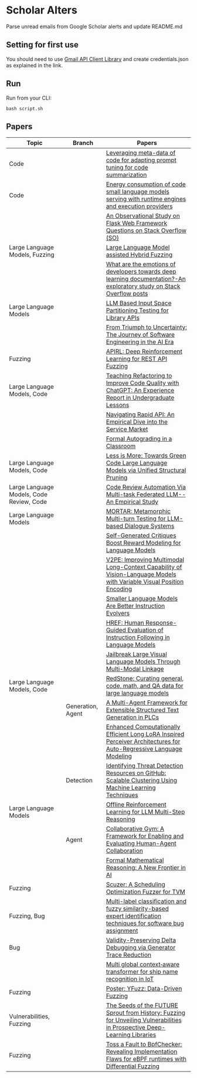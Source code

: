 # Scholar Alters
Parse unread emails from Google Scholar alerts and update README.md

## Setting for first use
You should need to use [Gmail API Client Library](https://developers.google.com/gmail/api/quickstart/python) and create
credentials.json as explained in the link.

## Run
Run from your CLI:
```
bash script.sh
```
## Papers

| Topic | Branch | Papers |
| --- | --- | --- |
| Code |  | [Leveraging meta-data of code for adapting prompt tuning for code summarization](https://scholar.google.com/scholar_url?url=https://link.springer.com/article/10.1007/s10489-024-06197-0&hl=vi&sa=X&d=17334257106992487365&ei=RttsZ5SwH8KM6rQP6_3j2Ao&scisig=AFWwaebWL1Aj9jqHe0txzZ7rRW8S&oi=scholaralrt&hist=apJ4fD8AAAAJ:11355862984917483435:AFWwaeZvT_NNWQMu4_zZrEW644gW&html=&pos=0&folt=rel) |
| Code |  | [Energy consumption of code small language models serving with runtime engines and execution providers](https://scholar.google.com/scholar_url?url=https://arxiv.org/pdf/2412.15441&hl=vi&sa=X&d=14715273735069218980&ei=RttsZ5SwH8KM6rQP6_3j2Ao&scisig=AFWwaeYy8mA9tBucde9Fttfbifz-&oi=scholaralrt&hist=apJ4fD8AAAAJ:11355862984917483435:AFWwaeZvT_NNWQMu4_zZrEW644gW&html=&pos=1&folt=rel) |
|  |  | [An Observational Study on Flask Web Framework Questions on Stack Overflow (SO)](https://scholar.google.com/scholar_url?url=https://ietresearch.onlinelibrary.wiley.com/doi/pdf/10.1049/sfw2/1905538&hl=vi&sa=X&d=5592286778714876128&ei=RttsZ5SwH8KM6rQP6_3j2Ao&scisig=AFWwaeaEnSQZGhlKRN9ttdIhXzYz&oi=scholaralrt&hist=apJ4fD8AAAAJ:11355862984917483435:AFWwaeZvT_NNWQMu4_zZrEW644gW&html=&pos=2&folt=rel) |
| Large Language Models, Fuzzing |  | [Large Language Model assisted Hybrid Fuzzing](https://scholar.google.com/scholar_url?url=https://arxiv.org/pdf/2412.15931&hl=vi&sa=X&d=13265564986546149217&ei=RttsZ5SwH8KM6rQP6_3j2Ao&scisig=AFWwaeZUXqiKdGryWG_S-JEOEqZ2&oi=scholaralrt&hist=apJ4fD8AAAAJ:11355862984917483435:AFWwaeZvT_NNWQMu4_zZrEW644gW&html=&pos=3&folt=rel) |
|  |  | [What are the emotions of developers towards deep learning documentation?-An exploratory study on Stack Overflow posts](https://scholar.google.com/scholar_url?url=https://www.sciencedirect.com/science/article/pii/S095058492400260X&hl=vi&sa=X&d=10824712053401067999&ei=RttsZ5SwH8KM6rQP6_3j2Ao&scisig=AFWwaeYnbSb-u94J-IYpP1sGD1jJ&oi=scholaralrt&hist=apJ4fD8AAAAJ:11355862984917483435:AFWwaeZvT_NNWQMu4_zZrEW644gW&html=&pos=4&folt=rel) |
| Large Language Models |  | [LLM Based Input Space Partitioning Testing for Library APIs](https://scholar.google.com/scholar_url?url=https://zhendong2050.github.io/res/icse25.pdf&hl=en&sa=X&d=11118444903577739739&ei=RttsZ6CCF8q8y9YPrOqMwQw&scisig=AFWwaeYiMKujl1KBQpqfsVwARgjl&oi=scholaralrt&hist=apJ4fD8AAAAJ:5778505219825515303:AFWwaeaDDOggOneW-z6K3HLjAzuP&html=&pos=0&folt=cit) |
|  |  | [From Triumph to Uncertainty: The Journey of Software Engineering in the AI Era](https://scholar.google.com/scholar_url?url=https://dl.acm.org/doi/pdf/10.1145/3709360&hl=en&sa=X&d=3490439119673164835&ei=RttsZ6CCF8q8y9YPrOqMwQw&scisig=AFWwaeaSojQEd8oZrqe8w8jo6xHt&oi=scholaralrt&hist=apJ4fD8AAAAJ:5778505219825515303:AFWwaeaDDOggOneW-z6K3HLjAzuP&html=&pos=1&folt=cit) |
| Fuzzing |  | [APIRL: Deep Reinforcement Learning for REST API Fuzzing](https://scholar.google.com/scholar_url?url=https://arxiv.org/pdf/2412.15991&hl=en&sa=X&d=8148127960722977875&ei=RttsZ6CCF8q8y9YPrOqMwQw&scisig=AFWwaebEij17ozKqbypnfcwxrnM4&oi=scholaralrt&hist=apJ4fD8AAAAJ:5778505219825515303:AFWwaeaDDOggOneW-z6K3HLjAzuP&html=&pos=2&folt=cit) |
| Large Language Models, Code |  | [Teaching Refactoring to Improve Code Quality with ChatGPT: An Experience Report in Undergraduate Lessons](https://scholar.google.com/scholar_url?url=https://dl.acm.org/doi/abs/10.1145/3701625.3701681&hl=en&sa=X&d=7593757753221769266&ei=RttsZ6CCF8q8y9YPrOqMwQw&scisig=AFWwaebBoL81MNZPZRNMnvvVgLKm&oi=scholaralrt&hist=apJ4fD8AAAAJ:5778505219825515303:AFWwaeaDDOggOneW-z6K3HLjAzuP&html=&pos=3&folt=cit) |
|  |  | [Navigating Rapid API: An Empirical Dive into the Service Market](https://scholar.google.com/scholar_url?url=https://deepblue.lib.umich.edu/bitstream/handle/2027.42/195978/Siddhi_Thesis_Navigating_Rapid_API.pdf%3Fsequence%3D1&hl=en&sa=X&d=11364213722761701788&ei=RttsZ6CCF8q8y9YPrOqMwQw&scisig=AFWwaeZeIIp_S7yJqdBa17QjyIfF&oi=scholaralrt&hist=apJ4fD8AAAAJ:5778505219825515303:AFWwaeaDDOggOneW-z6K3HLjAzuP&html=&pos=4&folt=cit) |
|  |  | [Formal Autograding in a Classroom](https://scholar.google.com/scholar_url?url=https://lara.epfl.ch/~milovanc/papers/esop25.pdf&hl=vi&sa=X&d=4691077628732217311&ei=RttsZ5OsJICX6rQPjNn28Q0&scisig=AFWwaeblAnAl_hd07n_5JrQQ40mn&oi=scholaralrt&hist=apJ4fD8AAAAJ:13534924455939102554:AFWwaeZN-y-gtbFtywJ0Xio3nYxl&html=&pos=0&folt=cit) |
| Large Language Models, Code |  | [Less is More: Towards Green Code Large Language Models via Unified Structural Pruning](https://scholar.google.com/scholar_url?url=https://arxiv.org/pdf/2412.15921&hl=vi&sa=X&d=7694760532078507591&ei=RttsZ-z-Iqaay9YPvb_7wAI&scisig=AFWwaeYCtBVzjnOEEP0TVQgD6U4r&oi=scholaralrt&hist=apJ4fD8AAAAJ:11724652424841979500:AFWwaeb06hHZ-3j7Bb1sOMTsP9ed&html=&pos=0&folt=cit) |
| Large Language Models, Code Review, Code |  | [Code Review Automation Via Multi-task Federated LLM--An Empirical Study](https://scholar.google.com/scholar_url?url=https://arxiv.org/pdf/2412.15676&hl=vi&sa=X&d=436248920636252703&ei=RttsZ-z-Iqaay9YPvb_7wAI&scisig=AFWwaeaJ9P2RRqGbhBFxL76PQkpC&oi=scholaralrt&hist=apJ4fD8AAAAJ:11724652424841979500:AFWwaeb06hHZ-3j7Bb1sOMTsP9ed&html=&pos=1&folt=cit) |
| Large Language Models |  | [MORTAR: Metamorphic Multi-turn Testing for LLM-based Dialogue Systems](https://scholar.google.com/scholar_url?url=https://arxiv.org/pdf/2412.15557&hl=en&sa=X&d=5029035278932680060&ei=RttsZ4yRJ4qay9YP7vuXyQg&scisig=AFWwaeZqDCVllt1PI_qR96S1k9Pc&oi=scholaralrt&hist=apJ4fD8AAAAJ:16205308917464095775:AFWwaeaZq5JQki4INdEh4wOq38m7&html=&pos=0&folt=art) |
|  |  | [Self-Generated Critiques Boost Reward Modeling for Language Models](https://scholar.google.com/scholar_url?url=https://arxiv.org/pdf/2411.16646%3F&hl=en&sa=X&d=6729880225288741166&ei=RttsZ7vXFZ7Iy9YP1bSDiQY&scisig=AFWwaebujn3UNx5S2iZGEYQX7qD0&oi=scholaralrt&hist=apJ4fD8AAAAJ:3096313017463695374:AFWwaeb8R4GEV1B4xk_Cz2b6H7gj&html=&pos=0&folt=rel) |
|  |  | [V2PE: Improving Multimodal Long-Context Capability of Vision-Language Models with Variable Visual Position Encoding](https://scholar.google.com/scholar_url?url=https://arxiv.org/pdf/2412.09616%3F&hl=en&sa=X&d=8111454119038490913&ei=RttsZ7vXFZ7Iy9YP1bSDiQY&scisig=AFWwaeZME5t8s78U10xipYMvANNV&oi=scholaralrt&hist=apJ4fD8AAAAJ:3096313017463695374:AFWwaeb8R4GEV1B4xk_Cz2b6H7gj&html=&pos=1&folt=rel) |
|  |  | [Smaller Language Models Are Better Instruction Evolvers](https://scholar.google.com/scholar_url?url=https://arxiv.org/pdf/2412.11231&hl=en&sa=X&d=8639609515796074517&ei=RttsZ7vXFZ7Iy9YP1bSDiQY&scisig=AFWwaebkBSewkTOMHuXYMnTa1h7n&oi=scholaralrt&hist=apJ4fD8AAAAJ:3096313017463695374:AFWwaeb8R4GEV1B4xk_Cz2b6H7gj&html=&pos=2&folt=rel) |
|  |  | [HREF: Human Response-Guided Evaluation of Instruction Following in Language Models](https://scholar.google.com/scholar_url?url=https://arxiv.org/pdf/2412.15524&hl=en&sa=X&d=10894417192971725418&ei=RttsZ7vXFZ7Iy9YP1bSDiQY&scisig=AFWwaeYWv4XHry75ithoD4cMsIDF&oi=scholaralrt&hist=apJ4fD8AAAAJ:3096313017463695374:AFWwaeb8R4GEV1B4xk_Cz2b6H7gj&html=&pos=3&folt=rel) |
|  |  | [Jailbreak Large Visual Language Models Through Multi-Modal Linkage](https://scholar.google.com/scholar_url?url=https://arxiv.org/pdf/2412.00473&hl=en&sa=X&d=361964135092335484&ei=RttsZ7vXFZ7Iy9YP1bSDiQY&scisig=AFWwaeZrk0F1K1bXwmwQSuaVecPV&oi=scholaralrt&hist=apJ4fD8AAAAJ:3096313017463695374:AFWwaeb8R4GEV1B4xk_Cz2b6H7gj&html=&pos=4&folt=rel) |
| Large Language Models, Code |  | [RedStone: Curating general, code, math, and QA data for large language models](https://scholar.google.com/scholar_url?url=https://arxiv.org/pdf/2412.03398&hl=en&sa=X&d=16797635734320915105&ei=RttsZ7vXFZ7Iy9YP1bSDiQY&scisig=AFWwaeazyTZu3roIz_NKCSo3CKoo&oi=scholaralrt&hist=apJ4fD8AAAAJ:3096313017463695374:AFWwaeb8R4GEV1B4xk_Cz2b6H7gj&html=&pos=5&folt=rel) |
|  | Generation, Agent | [A Multi-Agent Framework for Extensible Structured Text Generation in PLCs](https://scholar.google.com/scholar_url?url=https://arxiv.org/pdf/2412.02410&hl=en&sa=X&d=17006861475835958904&ei=RttsZ7vXFZ7Iy9YP1bSDiQY&scisig=AFWwaeZ6VrvdxaKcZrukrsRj_0TN&oi=scholaralrt&hist=apJ4fD8AAAAJ:3096313017463695374:AFWwaeb8R4GEV1B4xk_Cz2b6H7gj&html=&pos=6&folt=rel) |
|  |  | [Enhanced Computationally Efficient Long LoRA Inspired Perceiver Architectures for Auto-Regressive Language Modeling](https://scholar.google.com/scholar_url?url=https://arxiv.org/pdf/2412.06106&hl=en&sa=X&d=7536893463519295658&ei=RttsZ7vXFZ7Iy9YP1bSDiQY&scisig=AFWwaebaFz1PMC_a8jHqGBMrbrx8&oi=scholaralrt&hist=apJ4fD8AAAAJ:3096313017463695374:AFWwaeb8R4GEV1B4xk_Cz2b6H7gj&html=&pos=7&folt=rel) |
|  | Detection | [Identifying Threat Detection Resources on GitHub: Scalable Clustering Using Machine Learning Techniques](https://scholar.google.com/scholar_url?url=https://www.researchsquare.com/article/rs-5664665/latest.pdf&hl=en&sa=X&d=541500199412566203&ei=RttsZ7vXFZ7Iy9YP1bSDiQY&scisig=AFWwaeaIWS-VGGkxoikg1mxm1Ju-&oi=scholaralrt&hist=apJ4fD8AAAAJ:3096313017463695374:AFWwaeb8R4GEV1B4xk_Cz2b6H7gj&html=&pos=8&folt=rel) |
| Large Language Models |  | [Offline Reinforcement Learning for LLM Multi-Step Reasoning](https://scholar.google.com/scholar_url?url=https://arxiv.org/pdf/2412.16145&hl=en&sa=X&d=5298981706449987439&ei=RttsZ7vXFZ7Iy9YP1bSDiQY&scisig=AFWwaeYo8C55JyImBeLLEGN72fmA&oi=scholaralrt&hist=apJ4fD8AAAAJ:3096313017463695374:AFWwaeb8R4GEV1B4xk_Cz2b6H7gj&html=&pos=9&folt=rel) |
|  | Agent | [Collaborative Gym: A Framework for Enabling and Evaluating Human-Agent Collaboration](https://scholar.google.com/scholar_url?url=https://arxiv.org/pdf/2412.15701&hl=en&sa=X&d=12613781123210178740&ei=RttsZ_nKKMyR6rQPmdmxyA0&scisig=AFWwaeYqGt0smfVLHNXDk1h04qu7&oi=scholaralrt&hist=apJ4fD8AAAAJ:16237994392044955269:AFWwaebaLgrVcMkfKx1Gjt1mqPQn&html=&pos=0&folt=cit) |
|  |  | [Formal Mathematical Reasoning: A New Frontier in AI](https://scholar.google.com/scholar_url?url=https://arxiv.org/pdf/2412.16075&hl=en&sa=X&d=14189866190839834031&ei=RttsZ_nKKMyR6rQPmdmxyA0&scisig=AFWwaebVSSYbXTrSHRIoCCHExo4V&oi=scholaralrt&hist=apJ4fD8AAAAJ:16237994392044955269:AFWwaebaLgrVcMkfKx1Gjt1mqPQn&html=&pos=2&folt=cit) |
| Fuzzing |  | [Scuzer: A Scheduling Optimization Fuzzer for TVM](https://scholar.google.com/scholar_url?url=https://dl.acm.org/doi/pdf/10.1145/3705308&hl=en&sa=X&d=10933706667661339432&ei=RttsZ8fmGcyR6rQPmdmxyA0&scisig=AFWwaeZTh6B6764EwgiOVkag6JJD&oi=scholaralrt&hist=apJ4fD8AAAAJ:8900472388513427833:AFWwaeZM7Y6I9R2ROVLnk31jdyVz&html=&pos=0&folt=rel) |
| Fuzzing, Bug |  | [Multi-label classification and fuzzy similarity-based expert identification techniques for software bug assignment](https://scholar.google.com/scholar_url?url=https://www.inderscienceonline.com/doi/abs/10.1504/IJCSE.2024.142837&hl=en&sa=X&d=5712041093993644309&ei=RttsZ8fmGcyR6rQPmdmxyA0&scisig=AFWwaebJV2E1JMNrlErfvQfoPZcp&oi=scholaralrt&hist=apJ4fD8AAAAJ:8900472388513427833:AFWwaeZM7Y6I9R2ROVLnk31jdyVz&html=&pos=3&folt=rel) |
| Bug |  | [Validity-Preserving Delta Debugging via Generator Trace Reduction](https://scholar.google.com/scholar_url?url=https://dl.acm.org/doi/abs/10.1145/3705305&hl=en&sa=X&d=18402943468882878677&ei=RttsZ8fmGcyR6rQPmdmxyA0&scisig=AFWwaebgFYmA_8fuZt8H4YiOzpIz&oi=scholaralrt&hist=apJ4fD8AAAAJ:8900472388513427833:AFWwaeZM7Y6I9R2ROVLnk31jdyVz&html=&pos=4&folt=rel) |
|  |  | [Multi global context‐aware transformer for ship name recognition in IoT](https://scholar.google.com/scholar_url?url=https://ietresearch.onlinelibrary.wiley.com/doi/pdf/10.1049/cmu2.12773&hl=en&sa=X&d=6412693729003323577&ei=RttsZ9urFIqay9YP7vuXyQg&scisig=AFWwaeZGo5aczBP5gMbIBU9qZ8nd&oi=scholaralrt&hist=apJ4fD8AAAAJ:1878193813677419122:AFWwaebnAK6dY8A06r0yyM87AWUg&html=&pos=2&folt=cit) |
| Fuzzing |  | [Poster: YFuzz: Data-Driven Fuzzing](https://scholar.google.com/scholar_url?url=https://www.csie.ntu.edu.tw/~hchsiao/pub/2024_ACM_CCS_Poster_YFuzz.pdf&hl=en&sa=X&d=18376408825098183725&ei=RttsZ8PqHYWU6rQPgbi84QM&scisig=AFWwaebiZotv5kr2o8-Cs_VrhpK-&oi=scholaralrt&hist=apJ4fD8AAAAJ:11137134570824175991:AFWwaeZJgvZkFmSwNlRigHvrI7d8&html=&pos=0&folt=rel) |
| Vulnerabilities, Fuzzing |  | [The Seeds of the FUTURE Sprout from History: Fuzzing for Unveiling Vulnerabilities in Prospective Deep-Learning Libraries](https://scholar.google.com/scholar_url?url=https://arxiv.org/pdf/2412.01317&hl=en&sa=X&d=764387796281622381&ei=RttsZ8PqHYWU6rQPgbi84QM&scisig=AFWwaebgTvBPe0xwbCVM8zY32lk7&oi=scholaralrt&hist=apJ4fD8AAAAJ:11137134570824175991:AFWwaeZJgvZkFmSwNlRigHvrI7d8&html=&pos=1&folt=rel) |
| Fuzzing |  | [Toss a Fault to BpfChecker: Revealing Implementation Flaws for eBPF runtimes with Differential Fuzzing](https://scholar.google.com/scholar_url?url=https://dl.acm.org/doi/abs/10.1145/3658644.3690237&hl=en&sa=X&d=12137116921511939827&ei=RttsZ8PqHYWU6rQPgbi84QM&scisig=AFWwaebOdw--XF39Z9uPyh1P88CG&oi=scholaralrt&hist=apJ4fD8AAAAJ:11137134570824175991:AFWwaeZJgvZkFmSwNlRigHvrI7d8&html=&pos=2&folt=rel) |
